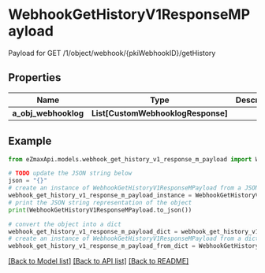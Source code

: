 # WebhookGetHistoryV1ResponseMPayload

Payload for GET /1/object/webhook/{pkiWebhookID}/getHistory

## Properties

Name | Type | Description | Notes
------------ | ------------- | ------------- | -------------
**a_obj_webhooklog** | **List[CustomWebhooklogResponse]** |  | 

## Example

```python
from eZmaxApi.models.webhook_get_history_v1_response_m_payload import WebhookGetHistoryV1ResponseMPayload

# TODO update the JSON string below
json = "{}"
# create an instance of WebhookGetHistoryV1ResponseMPayload from a JSON string
webhook_get_history_v1_response_m_payload_instance = WebhookGetHistoryV1ResponseMPayload.from_json(json)
# print the JSON string representation of the object
print(WebhookGetHistoryV1ResponseMPayload.to_json())

# convert the object into a dict
webhook_get_history_v1_response_m_payload_dict = webhook_get_history_v1_response_m_payload_instance.to_dict()
# create an instance of WebhookGetHistoryV1ResponseMPayload from a dict
webhook_get_history_v1_response_m_payload_from_dict = WebhookGetHistoryV1ResponseMPayload.from_dict(webhook_get_history_v1_response_m_payload_dict)
```
[[Back to Model list]](../README.md#documentation-for-models) [[Back to API list]](../README.md#documentation-for-api-endpoints) [[Back to README]](../README.md)


